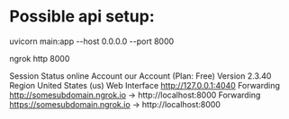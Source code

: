 # Possible api setup:


uvicorn main:app --host 0.0.0.0 --port 8000

ngrok http 8000

Session Status                online
Account                       our Account (Plan: Free)
Version                       2.3.40
Region                        United States (us)
Web Interface                 http://127.0.0.1:4040
Forwarding                    http://somesubdomain.ngrok.io -> http://localhost:8000
Forwarding                    https://somesubdomain.ngrok.io -> http://localhost:8000

